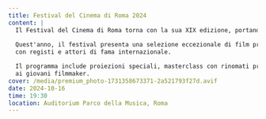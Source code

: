 ```yaml
---
title: Festival del Cinema di Roma 2024
content: |
  Il Festival del Cinema di Roma torna con la sua XIX edizione, portando il meglio del cinema internazionale nella Città Eterna. 
  
  Quest'anno, il festival presenta una selezione eccezionale di film provenienti da tutto il mondo, anteprime esclusive, e incontri 
  con registi e attori di fama internazionale.

  Il programma include proiezioni speciali, masterclass con rinomati professionisti del settore, e eventi collaterali dedicati 
  ai giovani filmmaker.
cover: /media/premium_photo-1731358673371-2a521793f27d.avif
date: 2024-10-16
time: 19:30
location: Auditorium Parco della Musica, Roma
---
```

